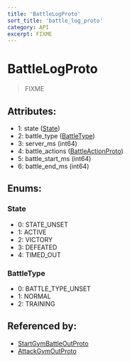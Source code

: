 ```yaml
---
title: 'BattleLogProto'
sort_title: 'battle_log_proto'
category: API
excerpt: FIXME
---
```


# BattleLogProto

> FIXME

## Attributes:

- 1: state ([State](#state))
- 2: battle_type ([BattleType](#battle_type))
- 3: server_ms (int64)
- 4: battle_actions ([BattleActionProto](../BattleActionProto/)) 
- 5: battle_start_ms (int64)
- 6: battle_end_ms (int64)

## Enums:

### State
- 0: STATE_UNSET
- 1: ACTIVE
- 2: VICTORY
- 3: DEFEATED
- 4: TIMED_OUT
### BattleType
- 0: BATTLE_TYPE_UNSET
- 1: NORMAL
- 2: TRAINING

## Referenced by:

- [StartGymBattleOutProto](../StartGymBattleOutProto/)
- [AttackGymOutProto](../AttackGymOutProto/)
